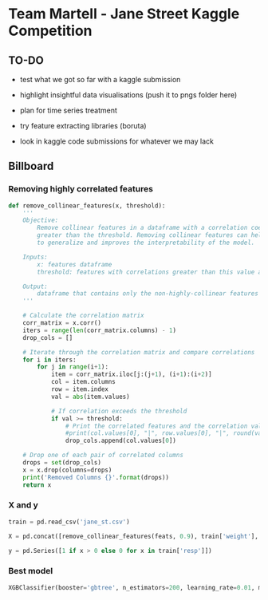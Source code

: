 # Team Martell - Jane Street Kaggle Competition

## TO-DO

* test what we got so far with a kaggle submission

* highlight insightful data visualisations (push it to pngs folder here)

* plan for time series treatment

* try feature extracting libraries (boruta)

* look in kaggle code submissions for whatever we may lack

## Billboard

### Removing highly correlated features
```python
def remove_collinear_features(x, threshold):
    '''
    Objective:
        Remove collinear features in a dataframe with a correlation coefficient
        greater than the threshold. Removing collinear features can help a model 
        to generalize and improves the interpretability of the model.

    Inputs: 
        x: features dataframe
        threshold: features with correlations greater than this value are removed

    Output: 
        dataframe that contains only the non-highly-collinear features
    '''

    # Calculate the correlation matrix
    corr_matrix = x.corr()
    iters = range(len(corr_matrix.columns) - 1)
    drop_cols = []

    # Iterate through the correlation matrix and compare correlations
    for i in iters:
        for j in range(i+1):
            item = corr_matrix.iloc[j:(j+1), (i+1):(i+2)]
            col = item.columns
            row = item.index
            val = abs(item.values)

            # If correlation exceeds the threshold
            if val >= threshold:
                # Print the correlated features and the correlation value
                #print(col.values[0], "|", row.values[0], "|", round(val[0][0], 2))
                drop_cols.append(col.values[0])

    # Drop one of each pair of correlated columns
    drops = set(drop_cols)
    x = x.drop(columns=drops)
    print('Removed Columns {}'.format(drops))
    return x
```
### X and y

```python
train = pd.read_csv('jane_st.csv')

X = pd.concat([remove_collinear_features(feats, 0.9), train['weight'], train['ts_id']], axis = 1)

y = pd.Series([1 if x > 0 else 0 for x in train['resp']])
```

### Best model

```python
XGBClassifier(booster='gbtree', n_estimators=200, learning_rate=0.01, max_depth=30, use_label_encoder=False)
```

